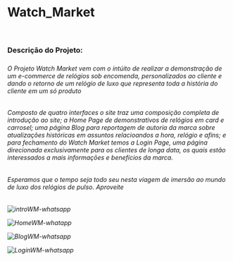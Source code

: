 ﻿# Watch_Market

​<h3>Descrição do Projeto:<h3>
<h6>O Projeto Watch Market vem com o intúito de realizar a demonstração de um e-commerce de relógios sob encomenda, personalizados ao cliente e dando o retorno de um relógio de luxo que representa toda a história do cliente em um só produto<h6>
<h6>Composto de quatro interfaces o site traz uma composição completa de introdução ao site; a Home Page de demonstrativos de relógios em card e carrosel; uma página Blog para reportagem de autoria da marca sobre atualizações históricas em assuntos relacioandos a hora, relógio e afins; e para fechamento do Watch Market temos a Login Page, uma página direcionada exclusivamente para os clientes de longa data, os quais estão interessados a mais informações e benefícios da marca.<h6>
<h6>Esperamos que o tempo seja todo seu nesta viagem de imersão ao mundo de luxo dos relógios de pulso. Aproveite<h6>

![introWM-whatsapp](https://user-images.githubusercontent.com/104275929/205342429-8c1d0bf0-79b4-4a4b-839d-aa93a5b11111.gif)
  
![HomeWM-whatapp](https://user-images.githubusercontent.com/104275929/205342900-f09059b5-eacc-4510-8904-f2a962f271b6.gif)

![BlogWM-whatsapp](https://user-images.githubusercontent.com/104275929/205343178-dbe8b91f-cc31-4bc1-b28e-f2f164ce64e5.gif)
  
![LoginWM-whatsapp](https://user-images.githubusercontent.com/104275929/205344057-7dd089bf-9490-430f-8e12-d20673dcf014.gif)

